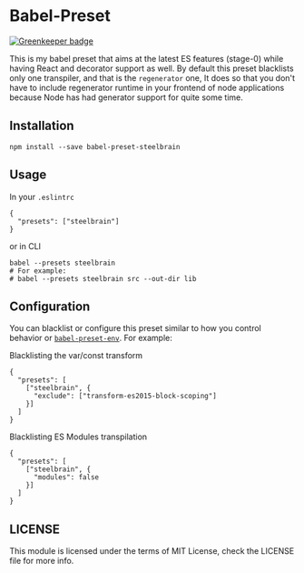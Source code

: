Babel-Preset
============

[![Greenkeeper badge](https://badges.greenkeeper.io/steelbrain/babel-preset.svg)](https://greenkeeper.io/)

This is my babel preset that aims at the latest ES features (stage-0) while having React and decorator support as well.
By default this preset blacklists only one transpiler, and that is the `regenerator` one, It does so that you don't have to include regenerator runtime
in your frontend of node applications because Node has had generator support for quite some time.

## Installation

```
npm install --save babel-preset-steelbrain
```

## Usage

In your `.eslintrc`
```
{
  "presets": ["steelbrain"]
}
```
or in CLI
```
babel --presets steelbrain
# For example:
# babel --presets steelbrain src --out-dir lib
```

## Configuration

You can blacklist or configure this preset similar to how you control behavior or [`babel-preset-env`](https://github.com/babel/babel-preset-env#options).
For example:

Blacklisting the var/const transform
```
{
  "presets": [
    ["steelbrain", {
      "exclude": ["transform-es2015-block-scoping"]
    }]
  ]
}
```

Blacklisting ES Modules transpilation

```
{
  "presets": [
    ["steelbrain", {
      "modules": false
    }]
  ]
}
```

## LICENSE
This module is licensed under the terms of MIT License, check the LICENSE file for more info.

